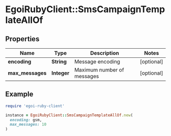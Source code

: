 # EgoiRubyClient::SmsCampaignTemplateAllOf

## Properties

| Name | Type | Description | Notes |
| ---- | ---- | ----------- | ----- |
| **encoding** | **String** | Message encoding | [optional] |
| **max_messages** | **Integer** | Maximum number of messages | [optional] |

## Example

```ruby
require 'egoi-ruby-client'

instance = EgoiRubyClient::SmsCampaignTemplateAllOf.new(
  encoding: gsm,
  max_messages: 10
)
```

